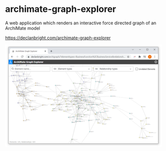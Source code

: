 # archimate-graph-explorer
A web application which renders an interactive force directed graph of an ArchiMate model

https://declanbright.com/archimate-graph-explorer

![graph explorer](/img/archimate-graph-explorer.png)
